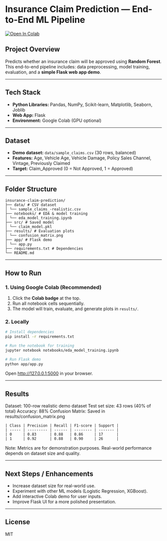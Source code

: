 # Insurance Claim Prediction — End-to-End ML Pipeline

[![Open In Colab](https://colab.research.google.com/assets/colab-badge.svg)](https://colab.research.google.com/github/Sruthi-Reddy-B/Insurance_claim_prediction/blob/main/notebooks/eda_model_training.ipynb)

##  Project Overview
Predicts whether an insurance claim will be approved using **Random Forest**.  
This end-to-end pipeline includes: data preprocessing, model training, evaluation, and a **simple Flask web app demo**.

---

##  Tech Stack
- **Python Libraries:** Pandas, NumPy, Scikit-learn, Matplotlib, Seaborn, Joblib  
- **Web App:** Flask  
- **Environment:** Google Colab (GPU optional)

---

##  Dataset
- **Demo dataset:** `data/sample_claims.csv` (30 rows, balanced)  
- **Features:** Age, Vehicle Age, Vehicle Damage, Policy Sales Channel, Vintage, Previously Claimed  
- **Target:** Claim_Approved (0 = Not Approved, 1 = Approved)

---

##  Folder Structure
```
insurance-claim-prediction/
├── data/ # CSV dataset
│ └── sample_claims_-realistic.csv
├── notebooks/ # EDA & model training
│ └── eda_model_training.ipynb
├── src/ # Saved model
│ └── claim_model.pkl
├── results/ # Evaluation plots
│ └── confusion_matrix.png
├── app/ # Flask demo
│ └── app.py
├── requirements.txt # Dependencies
└── README.md
```

---

##  How to Run

### 1️. Using Google Colab (Recommended)
1. Click the **Colab badge** at the top.  
2. Run all notebook cells sequentially.  
3. The model will train, evaluate, and generate plots in `results/`.

### 2️. Locally
```bash
# Install dependencies
pip install -r requirements.txt

# Run the notebook for training
jupyter notebook notebooks/eda_model_training.ipynb

# Run Flask demo
python app/app.py
```
Open http://127.0.0.1:5000 in your browser.

---

##  Results
Dataset: 100-row realistic demo dataset
Test set size: 43 rows (40% of total)
Accuracy: 88%
Confusion Matrix: Saved in results/confusion_matrix.png
```
| Class | Precision | Recall | F1-score | Support |
| ----- | --------- | ------ | -------- | ------- |
| 0     | 0.83      | 0.88   | 0.86     | 17      |
| 1     | 0.92      | 0.88   | 0.90     | 26      |
```

Note: Metrics are for demonstration purposes. Real-world performance depends on dataset size and quality.

---

##  Next Steps / Enhancements

- Increase dataset size for real-world use.
- Experiment with other ML models (Logistic Regression, XGBoost).
- Add interactive Colab demo for user inputs.
- Improve Flask UI for a more polished presentation.

---

## License
MIT
